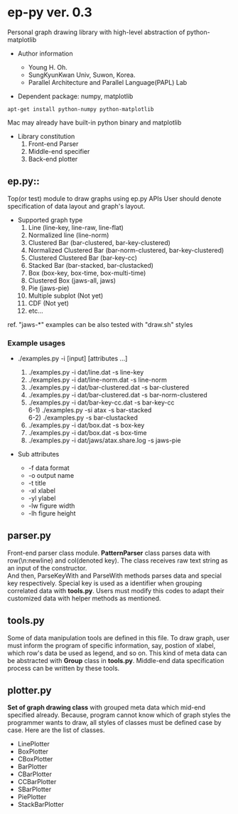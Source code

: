 ep-py ver. 0.3
=====
Personal graph drawing library with high-level abstraction of python-matplotlib<br>

* Author information
  - Young H. Oh.
  - SungKyunKwan Univ, Suwon, Korea.<br>
  - Parallel Architecture and Parallel Language(PAPL) Lab<br>


* Dependent package: numpy, matplotlib
```
apt-get install python-numpy python-matplotlib
```

Mac may already have built-in python binary and matplotlib

* Library constitution
  1. Front-end Parser
  2. Middle-end specifier
  3. Back-end plotter

## ep.py::
Top(or test) module to draw graphs using ep.py APIs
User should denote specification of data layout and graph's layout.

* Supported graph type<br>
  1) Line (line-key, line-raw, line-flat)<br>
  2) Normalized line (line-norm)<br>
  3) Clustered Bar (bar-clustered, bar-key-clustered)<br>
  4) Normalized Clustered Bar (bar-norm-clustered, bar-key-clustered)<br>
  5) Clustered Clustered Bar (bar-key-cc)<br>
  6) Stacked Bar (bar-stacked, bar-clustacked)<br>
  7) Box (box-key, box-time, box-multi-time)<br>
  8) Clustered Box (jaws-all, jaws)<br>
  9) Pie (jaws-pie)<br>
  10) Multiple subplot (Not yet)<br>
  11) CDF (Not yet)<br>
  12) etc...<br>

ref. "jaws-\*" examples can be also tested with "draw.sh" styles

### Example usages

* ./examples.py -i \[input\] \[attributes ...\]<br>
  1) ./examples.py -i dat/line.dat -s line-key<br>
  2) ./examples.py -i dat/line-norm.dat -s line-norm<br>
  3) ./examples.py -i dat/bar-clustered.dat -s bar-clustered<br>
  4) ./examples.py -i dat/bar-clustered.dat -s bar-norm-clustered<br>
  5) ./examples.py -i dat/bar-key-cc.dat -s bar-key-cc<br>
  6-1) ./examples.py -si atax -s bar-stacked<br>
  6-2) ./examples.py -s bar-clustacked<br>
  7) ./examples.py -i dat/box.dat -s box-key<br>
  8) ./examples.py -i dat/box.dat -s box-time<br>
  9) ./examples.py -i dat/jaws/atax.share.log -s jaws-pie<br>

* Sub attributes
  - -f data format
  - -o output name
  - -t title
  - -xl xlabel
  - -yl ylabel
  - -lw figure width
  - -lh figure height

## parser.py
Front-end parser class module. <b>PatternParser</b> class parses data with row(\n:newline) and col(denoted key). The class receives raw text string as an input of the constructor.<br>
And then, ParseKeyWith and ParseWith methods parses data and special key respectively. Special key is used as a identifier when grouping correlated data with <b>tools.py</b>.
Users must modify this codes to adapt their customized data with helper methods as mentioned.

## tools.py
Some of data manipulation tools are defined in this file.
To draw graph, user must inform the program of specific information,
say, postion of xlabel, which row's data be used as legend, and so on.
This kind of meta data can be abstracted with <b>Group</b> class
in <b>tools.py</b>. Middle-end data specification process can be written by these tools.

## plotter.py
<b>Set of graph drawing class</b> with grouped meta data which mid-end specified already.
Because, program cannot know which of graph styles the programmer wants to draw,
all styles of classes must be defined case by case. Here are the list of classes.

  - LinePlotter
  - BoxPlotter
  - CBoxPlotter
  - BarPlotter
  - CBarPlotter
  - CCBarPlotter
  - SBarPlotter
  - PiePlotter
  - StackBarPlotter
